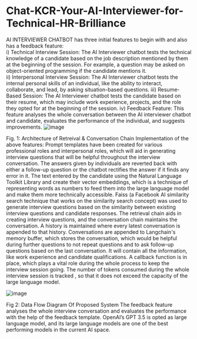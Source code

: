 # Chat-KCR-Your-AI-Interviewer-for-Technical-HR-Brilliance
AI INTERVIEWER CHATBOT has three initial features to begin with and also has a feedback feature: <br>
i) Technical Interview Session: The AI Interviewer chatbot tests the technical knowledge of a candidate based on the job description mentioned by them at the beginning of the session. For example, a question may be asked on object-oriented programming if the candidate mentions it. <br>
ii) Interpersonal Interview Session: The AI Interviewer chatbot tests the internal personal skills of an individual, like the ability to interact, collaborate, and lead, by asking situation-based questions.
iii) Resume-Based Session: The AI Interviewer chatbot tests the candidate based on their resume, which may include work experience, projects, and the role they opted for at the beginning of the session.
iv) Feedback Feature: This feature analyses the whole conversation between the AI interviewer chatbot and candidate, evaluates the performance of the individual, and suggests improvements. 
![image](https://github.com/Kushal1306/Chat-KCR-Your-AI-Interviewer-for-Technical-HR-Brilliance/assets/95643826/ad398495-26c5-492c-917b-4eb2dd267040)

 Fig. 1:  Architecture of  Retreival & Conversation Chain
Implementation of the above features:
Prompt templates have been created for various professional roles and interpersonal roles, which will aid  in generating interview questions that will be helpful throughout the interview conversation. The answers given by individuals are reverted back with either a follow-up question or the chatbot rectifies the answer if it finds any error in it.
The text entered by the candidate using the Natural Language Toolkit Library and create their vector embeddings, which is a technique of representing words as numbers to feed them into the large language model and make them more technically accessible. Faiss (a Facebook AI similarity search technique that works on the similarity search concept) was used to generate interview questions based on the similarity between existing interview questions and candidate responses.
The retrieval chain aids in creating interview questions, and the conversation chain maintains the conversation. A history is maintained where every latest conversation is appended to that history. Conversations are appended to Langchain's memory buffer, which stores the conversation, which would be helpful during further questions to not repeat questions and to ask follow-up questions based on the last conversation. It will contain all the information, like work experience and candidate qualifications. A callback function is in place, which plays a vital role during the whole process to keep the interview session going. The number of tokens consumed during the whole interview session is tracked , so that it does not exceed the capacity of the large language model.

![image](https://github.com/Kushal1306/Chat-KCR-Your-AI-Interviewer-for-Technical-HR-Brilliance/assets/95643826/5c157f02-bd23-4896-8540-323bf415bcc6)

 Fig 2: Data Flow Diagram Of Proposed System
The feedback feature analyses the whole interview conversation and evaluates the performance with the help of the feedback template. OpenAI’s GPT 3.5 is opted as large language model, and its large language models are one of the best performing models in the current AI space.
